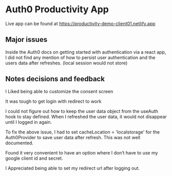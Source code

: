 # Auth0 Productivity App

Live app can be found at https://productivity-demo-client01.netlify.app

## Major issues

Inside the Auth0 docs on getting started with authentication via a react app, I did not find any mention of how to persist user authentication and the users data after refreshes. (local session would not store)

## Notes decisions and feedback

I Liked being able to customize the consent screen

It was tough to get login with redirect to work

I could not figure out how to keep the user data object from the useAuth hook to stay defined. When I refreshed the user data, it would not disappear until I logged in again.

To fix the above issue, I had to set cacheLocation = 'localstorage' for the Auth0Provider to save user data after refresh. This was not well documented.

Found it very convenient to have an option where I don’t have to use my google client id and secret.

I Appreciated being able to set my redirect url after logging out.
